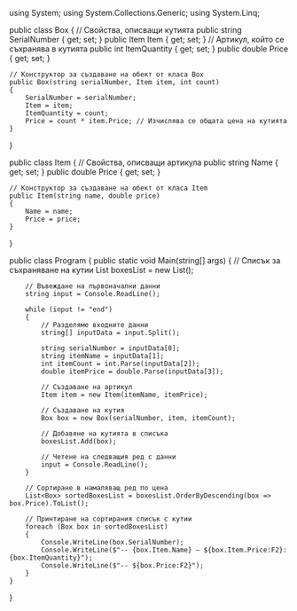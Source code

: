using System;
using System.Collections.Generic;
using System.Linq;

public class Box
{
    // Свойства, описващи кутията
    public string SerialNumber { get; set; }
    public Item Item { get; set; } // Артикул, който се съхранява в кутията
    public int ItemQuantity { get; set; }
    public double Price { get; set; }

    // Конструктор за създаване на обект от класа Box
    public Box(string serialNumber, Item item, int count)
    {
        SerialNumber = serialNumber;
        Item = item;
        ItemQuantity = count;
        Price = count * item.Price; // Изчислява се общата цена на кутията
    }
}

public class Item
{
    // Свойства, описващи артикула
    public string Name { get; set; }
    public double Price { get; set; }

    // Конструктор за създаване на обект от класа Item
    public Item(string name, double price)
    {
        Name = name;
        Price = price;
    }
}

public class Program
{
    public static void Main(string[] args)
    {
        // Списък за съхраняване на кутии
        List<Box> boxesList = new List<Box>();

        // Въвеждане на първоначални данни
        string input = Console.ReadLine();

        while (input != "end")
        {
            // Разделяме входните данни
            string[] inputData = input.Split();

            string serialNumber = inputData[0];
            string itemName = inputData[1];
            int itemCount = int.Parse(inputData[2]);
            double itemPrice = double.Parse(inputData[3]);

            // Създаване на артикул
            Item item = new Item(itemName, itemPrice);

            // Създаване на кутия
            Box box = new Box(serialNumber, item, itemCount);

            // Добавяне на кутията в списъка
            boxesList.Add(box);

            // Четене на следващия ред с данни
            input = Console.ReadLine();
        }

        // Сортиране в намаляващ ред по цена
        List<Box> sortedBoxesList = boxesList.OrderByDescending(box => box.Price).ToList();

        // Принтиране на сортирания списък с кутии
        foreach (Box box in sortedBoxesList)
        {
            Console.WriteLine(box.SerialNumber);
            Console.WriteLine($"-- {box.Item.Name} – ${box.Item.Price:F2}: {box.ItemQuantity}");
            Console.WriteLine($"-- ${box.Price:F2}");
        }
    }
}

